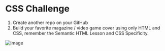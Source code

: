 
# CSS Challenge

1. Create another repo on your GitHub
2. Build your favorite magazine / video game cover using only HTML and CSS, remember the Semantic HTML Lesson and CSS Specificity.

![image](https://user-images.githubusercontent.com/54339107/191625121-4ea71b38-6e5e-4cac-8c7b-137cda112f6f.png)
